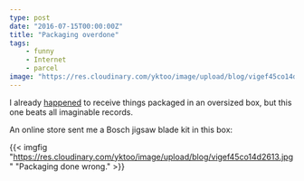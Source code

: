 ```yaml
---
type: post
date: "2016-07-15T00:00:00Z"
title: "Packaging overdone"
tags:
    - funny
    - Internet
    - parcel
image: "https://res.cloudinary.com/yktoo/image/upload/blog/vigef45co14d2613.jpg"
---
```


I already [happened](0189) to receive things packaged in an oversized box, but this one beats all imaginable records.

An online store sent me a Bosch jigsaw blade kit in this box:

<!--more-->

{{< imgfig "https://res.cloudinary.com/yktoo/image/upload/blog/vigef45co14d2613.jpg" "Packaging done wrong." >}}

